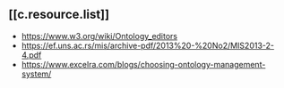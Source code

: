 

## [[c.resource.list]]

- https://www.w3.org/wiki/Ontology_editors
- https://ef.uns.ac.rs/mis/archive-pdf/2013%20-%20No2/MIS2013-2-4.pdf
- https://www.excelra.com/blogs/choosing-ontology-management-system/